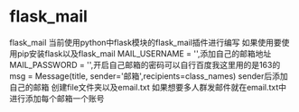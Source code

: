 # flask_mail
flask_mail
当前使用python中flask模块的flask_mail插件进行编写
如果使用要使用pip安装flask以及flask_mail
MAIL_USERNAME = '',添加自己的邮箱地址
MAIL_PASSWORD = '',开启自己邮箱的密码可以自行百度我这里用的是163的
 msg = Message(title, sender='邮箱',recipients=class_names)
 sender后添加自己的邮箱
 创建file文件夹以及email.txt
 如果想要多人群发邮件就在email.txt中进行添加每个邮箱一个账号
